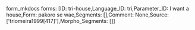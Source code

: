 form_mkdocs
forms: [ID: tri-house,Language_ID: tri,Parameter_ID: I want a house,Form: pakoro se wae,Segments: [],Comment: None,Source: ['triomeira1999[417]'],Morpho_Segments: []]